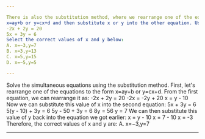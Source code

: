 ```yaml
---

There is also the substitution method, where we rearrange one of the equations to the form 
x=ay+b or y=cx+d and then substitute x or y into the other equation. Use any method you'd like to solve the following simultaneous equations:
-2x + 2y = 20
5x + 3y = 6
Select the correct values of x and y below:
A. x=−3,y=7  
B. x=3,y=13  
C. x=5,y=15  
D. x=−5,y=5  

---
```


Solve the simultaneous equations using the substitution method.
First, let's rearrange one of the equations to the form x=ay+b or y=cx+d.
From the first equation, we can rearrange it as:
-2x + 2y = 20
-2x = -2y + 20
x = y - 10
Now we can substitute this value of x into the second equation:
5x + 3y = 6
5(y - 10) + 3y = 6
5y - 50 + 3y = 6
8y = 56
y = 7
We can then substitute this value of y back into the equation we got earlier:
x = y - 10
x = 7 - 10
x = -3
Therefore, the correct values of x and y are:
A. x=−3,y=7

---